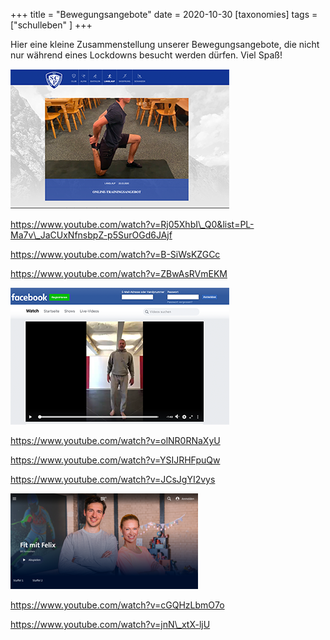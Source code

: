 +++
title = "Bewegungsangebote"
date = 2020-10-30
[taxonomies]
tags = ["schulleben" ]
+++

Hier eine kleine Zusammenstellung unserer Bewegungsangebote, die nicht nur während eines Lockdowns besucht werden dürfen. Viel Spaß!

[![](images/SCP-Trainingsangebot2.png)](https://www.ardmediathek.de/br/shows/Y3JpZDovL2JyLmRlL2Jyb2FkY2FzdFNlcmllcy8yZWQzZGY1Mi05MmU1LTRiNmQtODk4NC00MjZmMzRhNTM0ZDU/fit-mit-felix-beweg-dich-schlau)

https://www.youtube.com/watch?v=Rj05XhbI\_Q0&list=PL-Ma7v\_JaCUxNfnsbpZ-p5SurOGd6JAjf

https://www.youtube.com/watch?v=B-SiWsKZGCc

https://www.youtube.com/watch?v=ZBwAsRVmEKM

[![](images/Purzelbaumprofessor-facebook.png)](https://de-de.facebook.com/purzelbaumprofessor/videos/1433522980150879/)

https://www.youtube.com/watch?v=olNR0RNaXyU

https://www.youtube.com/watch?v=YSIJRHFpuQw

https://www.youtube.com/watch?v=JCsJgYI2vys

[![](images/BR-Sport-Angebot.png)](https://www.ardmediathek.de/br/shows/Y3JpZDovL2JyLmRlL2Jyb2FkY2FzdFNlcmllcy8yZWQzZGY1Mi05MmU1LTRiNmQtODk4NC00MjZmMzRhNTM0ZDU/fit-mit-felix-beweg-dich-schlau)

https://www.youtube.com/watch?v=cGQHzLbmO7o

https://www.youtube.com/watch?v=jnN\_xtX-ljU
